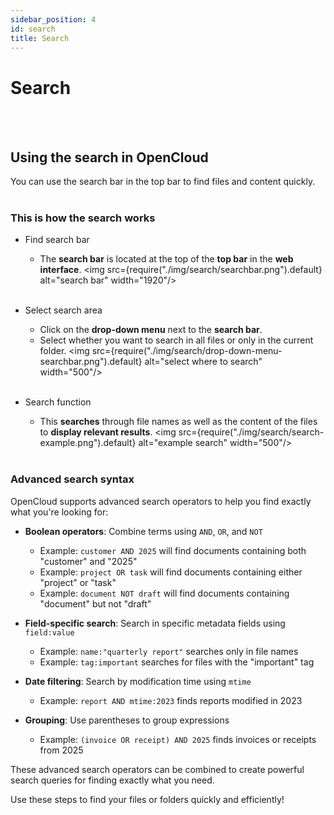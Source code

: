 ```yaml
---
sidebar_position: 4
id: search
title: Search
---
```


# Search
<br/><br/>

## Using the search in OpenCloud
You can use the search bar in the top bar to find files and content quickly.
<br/><br/>

### This is how the search works

- Find search bar
    - The **search bar** is located at the top of the **top bar** in the **web interface**.
<img src={require("./img/search/searchbar.png").default} alt="search bar" width="1920"/>
<br/><br/>

- Select search area
    - Click on the **drop-down menu** next to the **search bar**.
    - Select whether you want to search in all files or only in the current folder.
<img src={require("./img/search/drop-down-menu-searchbar.png").default} alt="select where to search" width="500"/>
<br/><br/>
- Search function
    - This **searches** through file names as well as the content of the files to **display relevant results**.
<img src={require("./img/search/search-example.png").default} alt="example search" width="500"/>
<br/><br/>

### Advanced search syntax

OpenCloud supports advanced search operators to help you find exactly what you're looking for:

- **Boolean operators**: Combine terms using `AND`, `OR`, and `NOT`
  - Example: `customer AND 2025` will find documents containing both "customer" and "2025"
  - Example: `project OR task` will find documents containing either "project" or "task"
  - Example: `document NOT draft` will find documents containing "document" but not "draft"

- **Field-specific search**: Search in specific metadata fields using `field:value`
  - Example: `name:"quarterly report"` searches only in file names
  - Example: `tag:important` searches for files with the "important" tag

- **Date filtering**: Search by modification time using `mtime`
  - Example: `report AND mtime:2023` finds reports modified in 2023

- **Grouping**: Use parentheses to group expressions
  - Example: `(invoice OR receipt) AND 2025` finds invoices or receipts from 2025

These advanced search operators can be combined to create powerful search queries for finding exactly what you need.

Use these steps to find your files or folders quickly and efficiently!